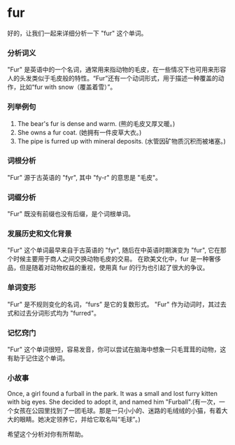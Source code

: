 # fur

好的，让我们一起来详细分析一下 "fur" 这个单词。

  

### 分析词义

  

"Fur" 是英语中的一个名词，通常用来指动物的毛皮，在一些情况下也可用来形容人的头发类似于毛皮般的特性。“Fur”还有一个动词形式，用于描述一种覆盖的动作，比如“fur with snow（覆盖着雪）”。

  

### 列举例句

  

1.  The bear's fur is dense and warm. (熊的毛皮又厚又暖。)
2.  She owns a fur coat. (她拥有一件皮草大衣。)
3.  The pipe is furred up with mineral deposits. (水管因矿物质沉积而被堵塞。)

  

### 词根分析

  

"Fur" 源于古英语的 "fyr", 其中 "fy-r" 的意思是 "毛皮"。

  

### 词缀分析

  

"Fur" 既没有前缀也没有后缀，是个词根单词。

  

### 发展历史和文化背景

  

"Fur" 这个单词最早来自于古英语的 "fyr", 随后在中英语时期演变为 "fur", 它在那个时候主要用于商人之间交换动物毛皮的交易。 在欧美文化中，fur 是一种奢侈品，但是随着对动物权益的重视，使用真 fur 的行为也引起了很大的争议。

  

### 单词变形

  

"Fur" 是不规则变化的名词，“furs” 是它的复数形式。 "Fur" 作为动词时，其过去式和过去分词形式均为 "furred"。

  

### 记忆窍门

  

"Fur" 这个单词很短，容易发音，你可以尝试在脑海中想象一只毛茸茸的动物，这有助于记住这个单词。

  

### 小故事

  

Once, a girl found a furball in the park. It was a small and lost furry kitten with big eyes. She decided to adopt it, and named him "Furball".(有一次，一个女孩在公园里找到了一团毛球。那是一只小小的、迷路的毛绒绒的小猫，有着大大的眼睛。她决定领养它，并给它取名叫“毛球”。)

  

希望这个分析对你有所帮助。
